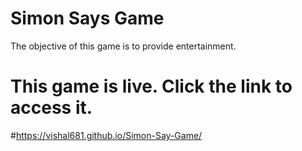 # Simon Says Game
The objective of this game is to provide entertainment. 

# This game is live. Click the link to access it.
#https://vishal681.github.io/Simon-Say-Game/
